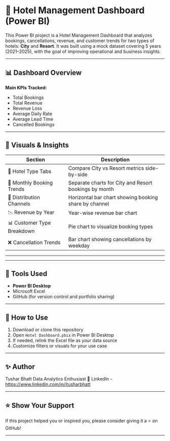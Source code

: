# 🏨 Hotel Management Dashboard (Power BI)

This Power BI project is a Hotel Management Dashboard that analyzes bookings, cancellations, revenue, and customer trends for two types of hotels: **City** and **Resort**. It was built using a mock dataset covering 5 years (2021–2025), with the goal of improving operational and business insights.

---

## 📊 Dashboard Overview

**Main KPIs Tracked:**
- Total Bookings
- Total Revenue
- Revenue Loss
- Average Daily Rate
- Average Lead Time
- Cancelled Bookings

---

## 📌 Visuals & Insights

| Section | Description |
|--------|-------------|
| 🏨 Hotel Type Tabs | Compare City vs Resort metrics side-by-side |
| 📅 Monthly Booking Trends | Separate charts for City and Resort bookings by month |
| 🧾 Distribution Channels | Horizontal bar chart showing booking share by channel |
| 📉 Revenue by Year | Year-wise revenue bar chart |
| 📊 Customer Type Breakdown | Pie chart to visualize booking types |
| ❌ Cancellation Trends | Bar chart showing cancellations by weekday |

---

---

## 🧰 Tools Used

- **Power BI Desktop**
- Microsoft Excel
- GitHub (for version control and portfolio sharing)

---

## 🚀 How to Use

1. Download or clone this repository
2. Open `Hotel Dashboard.pbix` in Power BI Desktop
3. If needed, relink the Excel file as your data source
4. Customize filters or visuals for your use case

---

## ✨ Author

Tushar Bhatt
Data Analytics Enthusiast 
🔗 LinkedIn - https://www.linkedin.com/in/itusharbhatt

---

## ⭐️ Show Your Support

If this project helped you or inspired you, please consider giving it a ⭐️ on GitHub!

---
